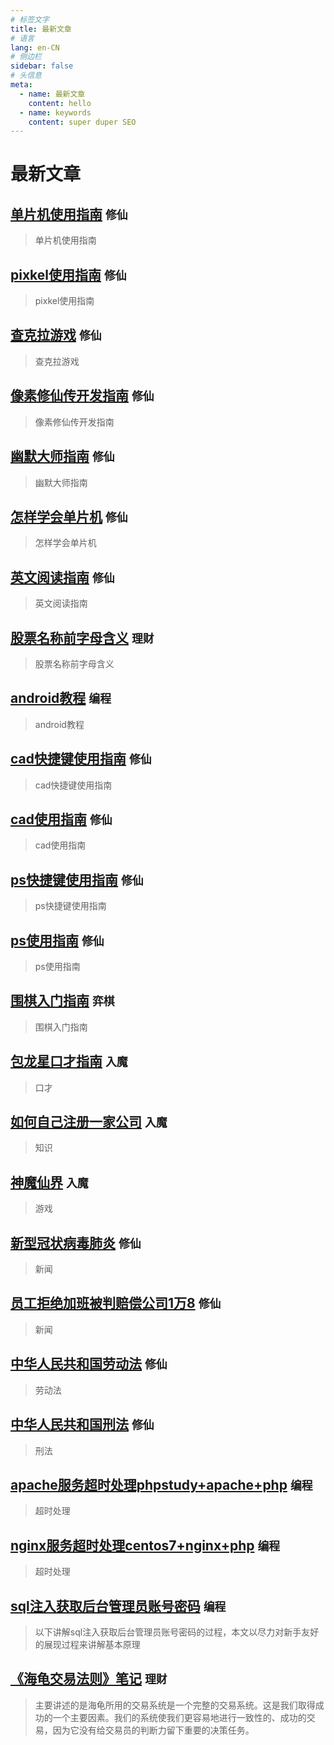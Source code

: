 ```yaml
---
# 标签文字
title: 最新文章
# 语言
lang: en-CN
# 侧边栏
sidebar: false
# 头信息
meta:
  - name: 最新文章 
    content: hello
  - name: keywords
    content: super duper SEO
---
```


# 最新文章
## [单片机使用指南](/all/单片机使用指南/)  `修仙` 
> 单片机使用指南 

## [pixkel使用指南](/all/pixkel使用指南/)  `修仙` 
> pixkel使用指南 

## [查克拉游戏](/good/查克拉游戏/)  `修仙` 
> 查克拉游戏 

## [像素修仙传开发指南](/good/像素修仙传开发指南/)  `修仙` 
> 像素修仙传开发指南

## [幽默大师指南](/good/幽默大师指南/)  `修仙` 
> 幽默大师指南

## [怎样学会单片机](/good/怎样学会单片机/)  `修仙` 
> 怎样学会单片机

## [英文阅读指南](/good/英文阅读指南/)  `修仙` 
> 英文阅读指南

## [股票名称前字母含义](/financing/股票名称前字母含义/)  `理财` 
> 股票名称前字母含义

## [android教程](/code/javascript/android教程/)  `编程` 
> android教程

## [cad快捷键使用指南](/good/cad快捷键使用指南/)  `修仙` 
> cad快捷键使用指南

## [cad使用指南](/good/cad使用指南/)  `修仙` 
> cad使用指南

## [ps快捷键使用指南](/good/ps快捷键使用指南/)  `修仙` 
> ps快捷键使用指南

## [ps使用指南](/good/ps使用指南/)  `修仙` 
> ps使用指南

## [围棋入门指南](/chess/围棋入门指南/)  `弈棋` 
> 围棋入门指南

## [包龙星口才指南](/bad/包龙星口才指南/)  `入魔` 
> 口才 

## [如何自己注册一家公司](/bad/如何自己注册一家公司/)  `入魔` 
> 知识

## [神魔仙界](/bad/神魔仙界/)  `入魔` 
> 游戏

## [新型冠状病毒肺炎](/good/新型冠状病毒肺炎/)  `修仙` 
> 新闻

## [员工拒绝加班被判赔偿公司1万8](/good/员工拒绝加班被判赔偿公司1万8/)  `修仙` 
> 新闻

## [中华人民共和国劳动法](/good/中华人民共和国劳动法/)  `修仙` 
> 劳动法

## [中华人民共和国刑法](/good/中华人民共和国刑法/)  `修仙` 
> 刑法

## [apache服务超时处理phpstudy+apache+php](/code/php/apache服务超时处理phpstudy+apache+php/)  `编程` 
> 超时处理

## [nginx服务超时处理centos7+nginx+php](/code/php/nginx服务超时处理centos7+nginx+php/)  `编程` 
> 超时处理

## [sql注入获取后台管理员账号密码](/code/php/sql注入获取后台管理员账号密码/)  `编程` 
> 以下讲解sql注入获取后台管理员账号密码的过程，本文以尽力对新手友好的展现过程来讲解基本原理

## [《海龟交易法则》笔记](/financing/《海龟交易法则》笔记/)  `理财` 
> 主要讲述的是海龟所用的交易系统是一个完整的交易系统。这是我们取得成功的一个主要因素。我们的系统使我们更容易地进行一致性的、成功的交易，因为它没有给交易员的判断力留下重要的决策任务。
